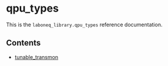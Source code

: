 # qpu_types

This is the `laboneq_library.qpu_types` reference documentation.

## Contents

<!--nav-->

* [tunable_transmon](tunable_transmon.md)
